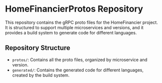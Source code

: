 # HomeFinancierProtos Repository

This repository contains the gRPC proto files for the HomeFinancier project. It is structured to support multiple microservices and versions, and it provides a build system to generate code for different languages.

## Repository Structure

- `protos/`: Contains all the proto files, organized by microservice and version.
- `generated/`: Contains the generated code for different languages, created by the build system.
